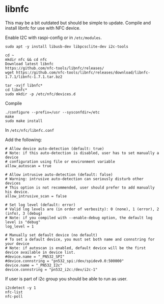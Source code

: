 # libnfc

This may be a bit outdated but should be simple to update. Compile and install libnfc for use with NFC device.

Enable I2C with raspi-config or in `/etc/modules`.

`sudo apt -y install libusb-dev libpcsclite-dev i2c-tools`

```
cd ~
mkdir nfc && cd nfc
Download latest libnfc
https://github.com/nfc-tools/libnfc/releases/
wget https://github.com/nfc-tools/libnfc/releases/download/libnfc-1.7.1/libnfc-1.7.1.tar.bz2

tar -xvjf libnfc*
cd libnfc*
sudo mkdir -p /etc/nfc/devices.d
```

Compile

```
./configure --prefix=/usr --sysconfdir=/etc
make
sudo make install
```

In `/etc/nfc/libnfc.conf`

Add the following:

```
# Allow device auto-detection (default: true)
# Note: if this auto-detection is disabled, user has to set manually a device
# configuration using file or environment variable
allow_autoscan = true

# Allow intrusive auto-detection (default: false)
# Warning: intrusive auto-detection can seriously disturb other devices
# This option is not recommended, user should prefer to add manually his device.
allow_intrusive_scan = false

# Set log level (default: error)
# Valid log levels are (in order of verbosity): 0 (none), 1 (error), 2 (info), 3 (debug)
# Note: if you compiled with --enable-debug option, the default log level is "debug"
log_level = 1

# Manually set default device (no default)
# To set a default device, you must set both name and connstring for your device
# Note: if autoscan is enabled, default device will be the first device available in device list.
#device.name = "_PN532_SPI"
#device.connstring = "pn532_spi:/dev/spidev0.0:500000"
device.name = "_PN532_I2c"
device.connstring = "pn532_i2c:/dev/i2c-1"
```

If user is part of i2c group you should be able to run as user.

```
i2cdetect –y 1
nfc-list
nfc-poll
```